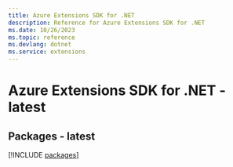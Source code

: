 ```yaml
---
title: Azure Extensions SDK for .NET
description: Reference for Azure Extensions SDK for .NET
ms.date: 10/26/2023
ms.topic: reference
ms.devlang: dotnet
ms.service: extensions
---
```

# Azure Extensions SDK for .NET - latest
## Packages - latest
[!INCLUDE [packages](extensions-index.md)]